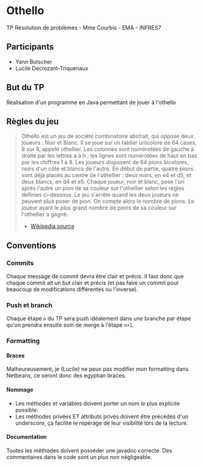 # Othello
TP Résolution de problèmes - Mme Courbis - EMA - INFRES7

## Participants
* Yann Butscher
* Lucile Decrozant-Triquenaux

## But du TP
Réalisation d'un programme en Java permettant de jouer à l'othello

## Règles du jeu
> Othello est un jeu de société combinatoire abstrait, qui oppose deux joueurs : Noir et Blanc.
> Il se joue sur un tablier unicolore de 64 cases, 8 sur 8, appelé othellier. Les colonnes sont numérotées de gauche à droite par les lettres a à h ; les lignes sont numérotées de haut en bas par les chiffres 1 à 8.
> Les joueurs disposent de 64 pions bicolores, noirs d'un côté et blancs de l'autre. En début de partie, quatre pions sont déjà placés au centre de l'othellier : deux noirs, en e4 et d5, et deux blancs, en d4 et e5.
> Chaque joueur, noir et blanc, pose l'un après l'autre un pion de sa couleur sur l'othellier selon les règles définies ci-dessous. Le jeu s'arrête quand les deux joueurs ne peuvent plus poser de pion. On compte alors le nombre de pions. Le joueur ayant le plus grand nombre de pions de sa couleur sur l'othellier a gagné.
> - [Wikipedia source](https://fr.wikipedia.org/wiki/Othello_%28jeu%29)

## Conventions

### Commits
Chaque message de commit devra être clair et précis. Il faut donc que chaque commit ait un but clair et précis (et pas faire un commit pour beaucoup de modifications différentes ou l'inverse).

### Push et branch
Chaque étape `n` du TP sera push idéalement dans une branche par étape qu'on prendra ensuite soin de merge à l'étape `n+1`.

### Formatting

#### Braces
Malheureusement, je (Lucile) ne peux pas modifier mon formatting dans Netbeans, ce seront donc des egyptian braces.

#### Nommage
* Les méthodes et variables doivent porter un nom le plus explicite possible.
* Les méthodes privées ET attributs privés doivent être précédés d'un underscore, ça facilite le repérage de leur visibilité lors de la lecture.

#### Documentation
Toutes les méthodes doivent posséder une javadoc correcte. Des commentaires dans le code sont un plus non négligeable.
